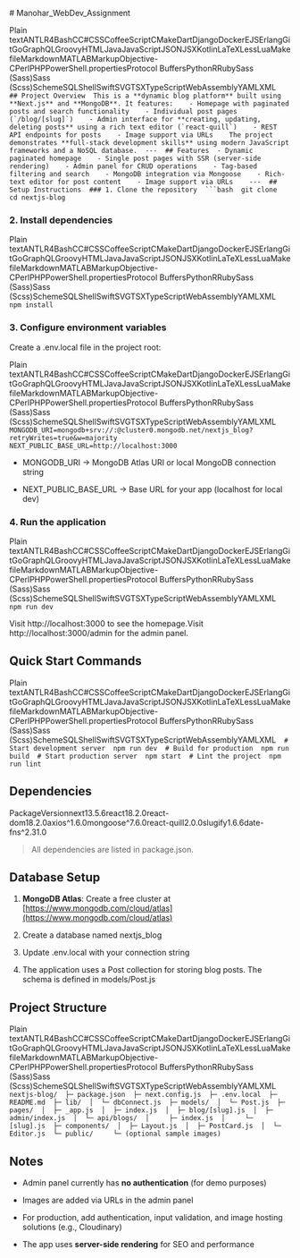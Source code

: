\# Manohar\_WebDev\_Assignment

Plain textANTLR4BashCC#CSSCoffeeScriptCMakeDartDjangoDockerEJSErlangGitGoGraphQLGroovyHTMLJavaJavaScriptJSONJSXKotlinLaTeXLessLuaMakefileMarkdownMATLABMarkupObjective-CPerlPHPPowerShell.propertiesProtocol BuffersPythonRRubySass (Sass)Sass (Scss)SchemeSQLShellSwiftSVGTSXTypeScriptWebAssemblyYAMLXML``   ## Project Overview  This is a **dynamic blog platform** built using **Next.js** and **MongoDB**. It features:    - Homepage with paginated posts and search functionality    - Individual post pages (`/blog/[slug]`)    - Admin interface for **creating, updating, deleting posts** using a rich text editor (`react-quill`)    - REST API endpoints for posts    - Image support via URLs    The project demonstrates **full-stack development skills** using modern JavaScript frameworks and a NoSQL database.  ---  ## Features  - Dynamic paginated homepage    - Single post pages with SSR (server-side rendering)    - Admin panel for CRUD operations    - Tag-based filtering and search    - MongoDB integration via Mongoose    - Rich-text editor for post content    - Image support via URLs    ---  ## Setup Instructions  ### 1. Clone the repository  ```bash  git clone   cd nextjs-blog   ``

### 2\. Install dependencies

Plain textANTLR4BashCC#CSSCoffeeScriptCMakeDartDjangoDockerEJSErlangGitGoGraphQLGroovyHTMLJavaJavaScriptJSONJSXKotlinLaTeXLessLuaMakefileMarkdownMATLABMarkupObjective-CPerlPHPPowerShell.propertiesProtocol BuffersPythonRRubySass (Sass)Sass (Scss)SchemeSQLShellSwiftSVGTSXTypeScriptWebAssemblyYAMLXML`   npm install   `

### 3\. Configure environment variables

Create a .env.local file in the project root:

Plain textANTLR4BashCC#CSSCoffeeScriptCMakeDartDjangoDockerEJSErlangGitGoGraphQLGroovyHTMLJavaJavaScriptJSONJSXKotlinLaTeXLessLuaMakefileMarkdownMATLABMarkupObjective-CPerlPHPPowerShell.propertiesProtocol BuffersPythonRRubySass (Sass)Sass (Scss)SchemeSQLShellSwiftSVGTSXTypeScriptWebAssemblyYAMLXML`   MONGODB_URI=mongodb+srv://:@cluster0.mongodb.net/nextjs_blog?retryWrites=true&w=majority  NEXT_PUBLIC_BASE_URL=http://localhost:3000   `

*   MONGODB\_URI → MongoDB Atlas URI or local MongoDB connection string
    
*   NEXT\_PUBLIC\_BASE\_URL → Base URL for your app (localhost for local dev)
    

### 4\. Run the application

Plain textANTLR4BashCC#CSSCoffeeScriptCMakeDartDjangoDockerEJSErlangGitGoGraphQLGroovyHTMLJavaJavaScriptJSONJSXKotlinLaTeXLessLuaMakefileMarkdownMATLABMarkupObjective-CPerlPHPPowerShell.propertiesProtocol BuffersPythonRRubySass (Sass)Sass (Scss)SchemeSQLShellSwiftSVGTSXTypeScriptWebAssemblyYAMLXML`   npm run dev   `

Visit http://localhost:3000 to see the homepage.Visit http://localhost:3000/admin for the admin panel.

Quick Start Commands
--------------------

Plain textANTLR4BashCC#CSSCoffeeScriptCMakeDartDjangoDockerEJSErlangGitGoGraphQLGroovyHTMLJavaJavaScriptJSONJSXKotlinLaTeXLessLuaMakefileMarkdownMATLABMarkupObjective-CPerlPHPPowerShell.propertiesProtocol BuffersPythonRRubySass (Sass)Sass (Scss)SchemeSQLShellSwiftSVGTSXTypeScriptWebAssemblyYAMLXML`   # Start development server  npm run dev  # Build for production  npm run build  # Start production server  npm start  # Lint the project  npm run lint   `

Dependencies
------------

PackageVersionnext13.5.6react18.2.0react-dom18.2.0axios^1.6.0mongoose^7.6.0react-quill2.0.0slugify1.6.6date-fns^2.31.0

> All dependencies are listed in package.json.

Database Setup
--------------

1.  **MongoDB Atlas**: Create a free cluster at [https://www.mongodb.com/cloud/atlas](https://www.mongodb.com/cloud/atlas)
    
2.  Create a database named nextjs\_blog
    
3.  Update .env.local with your connection string
    
4.  The application uses a Post collection for storing blog posts. The schema is defined in models/Post.js
    

Project Structure
-----------------

Plain textANTLR4BashCC#CSSCoffeeScriptCMakeDartDjangoDockerEJSErlangGitGoGraphQLGroovyHTMLJavaJavaScriptJSONJSXKotlinLaTeXLessLuaMakefileMarkdownMATLABMarkupObjective-CPerlPHPPowerShell.propertiesProtocol BuffersPythonRRubySass (Sass)Sass (Scss)SchemeSQLShellSwiftSVGTSXTypeScriptWebAssemblyYAMLXML`   nextjs-blog/  ├─ package.json  ├─ next.config.js  ├─ .env.local  ├─ README.md  ├─ lib/  │  └─ dbConnect.js  ├─ models/  │  └─ Post.js  ├─ pages/  │  ├─ _app.js  │  ├─ index.js  │  ├─ blog/[slug].js  │  ├─ admin/index.js  │  └─ api/blogs/  │     ├─ index.js  │     └─ [slug].js  ├─ components/  │  ├─ Layout.js  │  ├─ PostCard.js  │  └─ Editor.js  └─ public/     └─ (optional sample images)   `

Notes
-----

*   Admin panel currently has **no authentication** (for demo purposes)
    
*   Images are added via URLs in the admin panel
    
*   For production, add authentication, input validation, and image hosting solutions (e.g., Cloudinary)
    
*   The app uses **server-side rendering** for SEO and performance